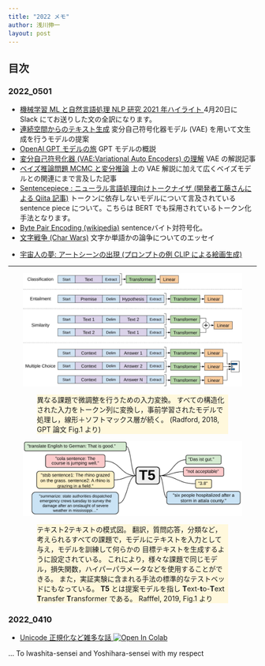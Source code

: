 ```yaml
---
title: "2022 メモ"
author: 浅川伸一
layout: post
---
```


## 目次

### 2022_0501

- [機械学習 ML と自然言語処理 NLP 研究 2021 年ハイライト ](2022Ruder_ML_and_NLP_Research_Highlights_of_2021_ja) 4月20日に Slack にてお送りした文の全訳になります。
- [連続空間からのテキスト生成](2016Bowman_LM_VAE_ja) 変分自己符号化器モデル (VAE) を用いて文生成を行うモデルの提案
- [OpenAI GPT モデルの旅](2020GPT_journey_ja) GPT モデルの概説
- [変分自己符号化器 (VAE:Variational Auto Encoders) の理解](2019Rocca_VAE_ja) VAE の解説記事
- [ベイズ推論問題 MCMC と変分推論](2019Rocca_Bayes_MCMC_VI_ja) 上の VAE 解説に加えて広くベイズモデルとの関連にまで言及した記事
- [Sentencepiece : ニューラル言語処理向けトークナイザ (開発者工藤さんによる Qiita 記事)](https://qiita.com/taku910/items/7e52f1e58d0ea6e7859c) トークンに依存しないモデルについて言及されている sentence piece について。こちらは BERT でも採用されているトークン化手法となります。
- [Byte Pair Encoding (wikipedia)](2022wikipedia_BPE_ja.md) sentenceバイト対符号化。
- [文字戦争 (Char Wars)](2022char_wars_ja) 文字か単語かの論争についてのエッセイ
<!-- - [](2021Snell_clip-art_ja) -->
- [宇宙人の夢: アートシーンの出現 (プロンプトの例 CLIP による絵画生成)](2021Snell_clip-art_ja)


---


<center>
<img src="figures/2019Radford_GPT_fig1right.jpg" width="88%"><br/>
<div style="text-align:left;width:77%;background-color:cornsilk">

異なる課題で微調整を行うための入力変換。
すべての構造化された入力をトークン列に変換し，事前学習されたモデルで処理し，線形＋ソフトマックス層が続く。
(Radford, 2018, GPT 論文 Fig.1 より)
<!-- Figure 1: (left) Transformer architecture and training objectives used in this work. 
(right) Input transformations for fine-tuning on different tasks. 
We convert all structured inputs into token sequences to be processed by our pre-trained model, followed by a 
linear+softmax layer.
-->
</div>
</center>

<center>
<img src="figures/2019Raffel_T5_fig1.svg" width="88%"><br/>
<div style="text-align:left;width:77%;background-color:cornsilk">

テキスト2テキストの模式図。
翻訳，質問応答，分類など，考えられるすべての課題で，モデルにテキストを入力として与え，モデルを訓練して何らかの
目標テキストを生成するように設定されている。
これにより，様々な課題で同じモデル，損失関数，ハイパーパラメータなどを使用することができる。
また，実証実験に含まれる手法の標準的なテストベッドにもなっている。
**T5** とは提案モデルを指し **T**ext-**t**o-**T**ext **T**ransfer **T**ransformer である。
Rafffel, 2019, Fig.1 より
<!-- Figure 1: A diagram of our text-to-text framework. 
Every task we consider – including translation, question answering, and classification – is cast as feeding r model text as input and training it to generate some target text. 
This allows us to use the same model, loss function, hyperparameters, etc. across our diverse set of tasks. 
It also provides a standard testbed for the methods included in our empirical survey. 
“T5” refers to our model, which we dub the “Text-to-Text Transfer Transformer”.-->
<!-- Raffel ら (2019) Fig. 1 より -->
</div></center>

### 2022_0410

- [Unicode 正規化など雑多な話 <img src="https://colab.research.google.com/assets/colab-badge.svg" alt="Open In Colab"
 />](https://colab.research.google.com/github/ShinAsakawa/ShinAsakawa.github.io/blob/master/2022notebooks/2022_0410iwa_yoshi_presentation.ipynb)



... To Iwashita-sensei and Yoshihara-sensei with my respect